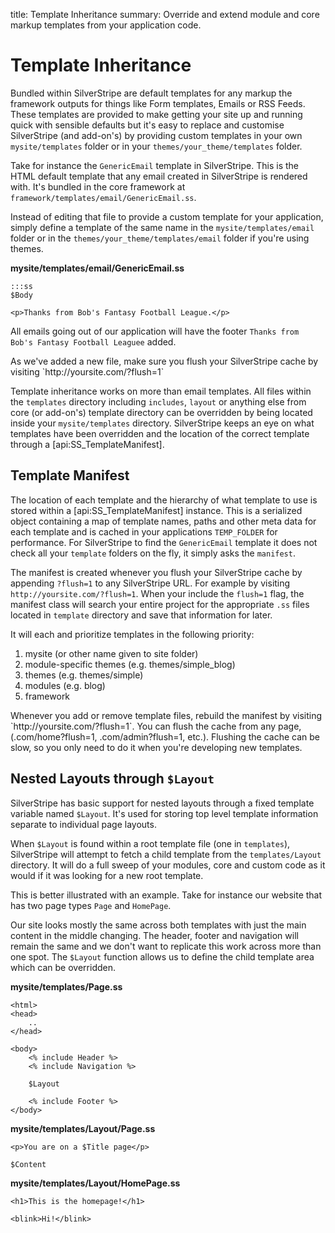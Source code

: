 title: Template Inheritance
summary: Override and extend module and core markup templates from your application code.

# Template Inheritance

Bundled within SilverStripe are default templates for any markup the framework outputs for things like Form templates,
Emails or RSS Feeds. These templates are provided to make getting your site up and running quick with sensible defaults 
but it's easy to replace and customise SilverStripe (and add-on's) by providing custom templates in your own 
`mysite/templates` folder or in your `themes/your_theme/templates` folder.

Take for instance the `GenericEmail` template in SilverStripe. This is the HTML default template that any email created 
in SilverStripe is rendered with. It's bundled in the core framework at `framework/templates/email/GenericEmail.ss`. 

Instead of editing that file to provide a custom template for your application, simply define a template of the same 
name in the `mysite/templates/email` folder or in the `themes/your_theme/templates/email` folder if you're using themes. 

**mysite/templates/email/GenericEmail.ss**
	
	:::ss
	$Body

	<p>Thanks from Bob's Fantasy Football League.</p>

All emails going out of our application will have the footer `Thanks from Bob's Fantasy Football Leaguee` added.

<div class="alert" markdown="1">
As we've added a new file, make sure you flush your SilverStripe cache by visiting `http://yoursite.com/?flush=1`
</div>

Template inheritance works on more than email templates. All files within the `templates` directory including `includes`, 
`layout` or anything else from core (or add-on's) template directory can be overridden by being located inside your 
`mysite/templates` directory. SilverStripe keeps an eye on what templates have been overridden and the location of the
correct template through a [api:SS_TemplateManifest].

## Template Manifest

The location of each template and the hierarchy of what template to use is stored within a [api:SS_TemplateManifest] 
instance. This is a serialized object containing a map of template names, paths and other meta data for each template 
and is cached in your applications `TEMP_FOLDER` for performance. For SilverStripe to find the `GenericEmail` template 
it does not check all your `template` folders on the fly, it simply asks the `manifest`. 

The manifest is created whenever you flush your SilverStripe cache by appending `?flush=1` to any SilverStripe URL. For
example by visiting `http://yoursite.com/?flush=1`. When your include the `flush=1` flag, the manifest class will search 
your entire project for the appropriate `.ss` files located in `template` directory and save that information for later.

It will each and prioritize templates in the following priority:

1. mysite (or other name given to site folder)
2. module-specific themes (e.g. themes/simple_blog)
3. themes (e.g. themes/simple)
4. modules  (e.g. blog)
5. framework

<div class="warning">
Whenever you add or remove template files, rebuild the manifest by visiting `http://yoursite.com/?flush=1`. You can 
flush the cache from any page, (.com/home?flush=1, .com/admin?flush=1, etc.). Flushing the cache can be slow, so you 
only need to do it when you're developing new templates.
</div>

## Nested Layouts through `$Layout`

SilverStripe has basic support for nested layouts through a fixed template variable named `$Layout`. It's used for 
storing top level template information separate to individual page layouts.

When `$Layout` is found within a root template file (one in `templates`), SilverStripe will attempt to fetch a child 
template from the `templates/Layout` directory. It will do a full sweep of your modules, core and custom code as it 
would if it was looking for a new root template.

This is better illustrated with an example. Take for instance our website that has two page types `Page` and `HomePage`.

Our site looks mostly the same across both templates with just the main content in the middle changing. The header, 
footer and navigation will remain the same and we don't want to replicate this work across more than one spot. The 
`$Layout` function allows us to define the child template area which can be overridden.

**mysite/templates/Page.ss**

	<html>
	<head>
		..
	</head>
	
	<body>
		<% include Header %>
		<% include Navigation %>

		$Layout

		<% include Footer %>
	</body>

**mysite/templates/Layout/Page.ss**

	<p>You are on a $Title page</p>

	$Content

**mysite/templates/Layout/HomePage.ss**

	<h1>This is the homepage!</h1>

	<blink>Hi!</blink>



